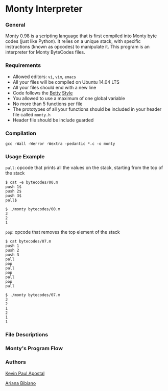 # Monty Interpreter

### General

Monty 0.98 is a scripting language that is first compiled into Monty byte codes (just like Python). It relies on a unique stack, with specific instructions (known as opcodes) to manipulate it. This program is an interpreter for Monty ByteCodes files.


### Requirements

- Allowed editors: `vi`, `vim`, `emacs`
- All your files will be compiled on Ubuntu 14.04 LTS
- All your files should end with a new line
- Code follows the [Betty](https://github.com/holbertonschool/Betty/blob/master/betty-style.pl) [Style](https://github.com/holbertonschool/Betty/blob/master/betty-doc.pl)
- You allowed to use a maximum of one global variable
- No more than 5 functions per file
- The prototypes of all your functions should be included in your header file called `monty.h`
- Header file should be include guarded

### Compilation

```
gcc -Wall -Werror -Wextra -pedantic *.c -o monty
```

### Usage Example

`pall`: opcode that prints all the values on the stack, starting from the top of the stack

```
$ cat -e bytecodes/00.m
push 1$
push 2$
push 3$
pall$
```

```
$ ./monty bytecodes/00.m
3
2
1
```

`pop`: opcode that removes the top element of the stack

```
$ cat bytecodes/07.m 
push 1
push 2
push 3
pall
pop
pall
pop
pall
pop
pall
```

```
$ ./monty bytecodes/07.m 
3
2
1
2
1
1
```

### File Descriptions



### Monty's Program Flow



### Authors

[Kevin Paul Apostal](https://github.com/kevapostol)

[Ariana Bibiano](https://github.com/ariana124)
